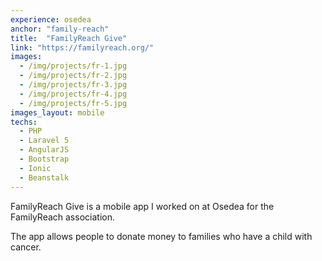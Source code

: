 ```yaml
---
experience: osedea
anchor: "family-reach"
title:  "FamilyReach Give"
link: "https://familyreach.org/"
images:
  - /img/projects/fr-1.jpg
  - /img/projects/fr-2.jpg
  - /img/projects/fr-3.jpg
  - /img/projects/fr-4.jpg
  - /img/projects/fr-5.jpg
images_layout: mobile
techs:
  - PHP
  - Laravel 5
  - AngularJS
  - Bootstrap
  - Ionic
  - Beanstalk
---
```


FamilyReach Give is a mobile app I worked on at Osedea for the FamilyReach association.

The app allows people to donate money to families who have a child with cancer.

